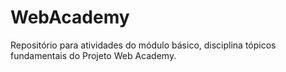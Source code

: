# WebAcademy
Repositório para atividades do módulo básico, disciplina tópicos fundamentais do Projeto Web Academy.
